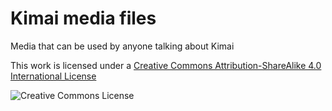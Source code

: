 # Kimai media files

Media that can be used by anyone talking about Kimai

This work is licensed under a [Creative Commons Attribution-ShareAlike 4.0 International License](http://creativecommons.org/licenses/by-sa/4.0/)

<img alt="Creative Commons License" style="border-width:0" src="https://i.creativecommons.org/l/by-sa/4.0/88x31.png" />
